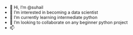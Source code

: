 - 👋 Hi, I’m @suhail
- 👀 I’m interested in becoming a data scientist
- 🌱 I’m currently learning intermediate python
- 💞️ I’m looking to collaborate on any beginner python project
- 📫 

<!---
suhailla/suhailla is a ✨ special ✨ repository because its `README.md` (this file) appears on your GitHub profile.
You can click the Preview link to take a look at your changes.
--->
